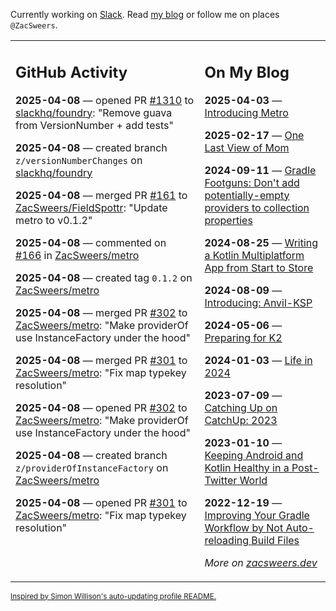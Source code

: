 Currently working on [Slack](https://slack.com/). Read [my blog](https://zacsweers.dev/) or follow me on places `@ZacSweers`.

<table><tr><td valign="top" width="60%">

## GitHub Activity
<!-- githubActivity starts -->
**2025-04-08** — opened PR [#1310](https://github.com/slackhq/foundry/pull/1310) to [slackhq/foundry](https://github.com/slackhq/foundry): "Remove guava from VersionNumber + add tests"

**2025-04-08** — created branch `z/versionNumberChanges` on [slackhq/foundry](https://github.com/slackhq/foundry)

**2025-04-08** — merged PR [#161](https://github.com/ZacSweers/FieldSpottr/pull/161) to [ZacSweers/FieldSpottr](https://github.com/ZacSweers/FieldSpottr): "Update metro to v0.1.2"

**2025-04-08** — commented on [#166](https://github.com/ZacSweers/metro/issues/166#issuecomment-2786918082) in [ZacSweers/metro](https://github.com/ZacSweers/metro)

**2025-04-08** — created tag `0.1.2` on [ZacSweers/metro](https://github.com/ZacSweers/metro)

**2025-04-08** — merged PR [#302](https://github.com/ZacSweers/metro/pull/302) to [ZacSweers/metro](https://github.com/ZacSweers/metro): "Make providerOf use InstanceFactory under the hood"

**2025-04-08** — merged PR [#301](https://github.com/ZacSweers/metro/pull/301) to [ZacSweers/metro](https://github.com/ZacSweers/metro): "Fix map typekey resolution"

**2025-04-08** — opened PR [#302](https://github.com/ZacSweers/metro/pull/302) to [ZacSweers/metro](https://github.com/ZacSweers/metro): "Make providerOf use InstanceFactory under the hood"

**2025-04-08** — created branch `z/providerOfInstanceFactory` on [ZacSweers/metro](https://github.com/ZacSweers/metro)

**2025-04-08** — opened PR [#301](https://github.com/ZacSweers/metro/pull/301) to [ZacSweers/metro](https://github.com/ZacSweers/metro): "Fix map typekey resolution"
<!-- githubActivity ends -->
</td><td valign="top" width="40%">

## On My Blog
<!-- blog starts -->
**2025-04-03** — [Introducing Metro](https://www.zacsweers.dev/introducing-metro/)

**2025-02-17** — [One Last View of Mom](https://www.zacsweers.dev/one-last-view-of-mom/)

**2024-09-11** — [Gradle Footguns: Don't add potentially-empty providers to collection properties](https://www.zacsweers.dev/gradle-footgun-adding-empty-providers-to-collection-properties/)

**2024-08-25** — [Writing a Kotlin Multiplatform App from Start to Store](https://www.zacsweers.dev/writing-a-kotlin-multiplatform-app-from-start-to-store/)

**2024-08-09** — [Introducing: Anvil-KSP](https://www.zacsweers.dev/introducing-anvil-ksp/)

**2024-05-06** — [Preparing for K2](https://www.zacsweers.dev/preparing-for-k2/)

**2024-01-03** — [Life in 2024](https://www.zacsweers.dev/life-in-2024/)

**2023-07-09** — [Catching Up on CatchUp: 2023](https://www.zacsweers.dev/catching-up-on-catchup-2023/)

**2023-01-10** — [Keeping Android and Kotlin Healthy in a Post-Twitter World](https://www.zacsweers.dev/keeping-android-healthy/)

**2022-12-19** — [Improving Your Gradle Workflow by Not Auto-reloading Build Files](https://www.zacsweers.dev/improving-your-workflow-by-not-auto-reloading-build-files/)
<!-- blog ends -->
_More on [zacsweers.dev](https://zacsweers.dev/)_
</td></tr></table>

<sub><a href="https://simonwillison.net/2020/Jul/10/self-updating-profile-readme/">Inspired by Simon Willison's auto-updating profile README.</a></sub>